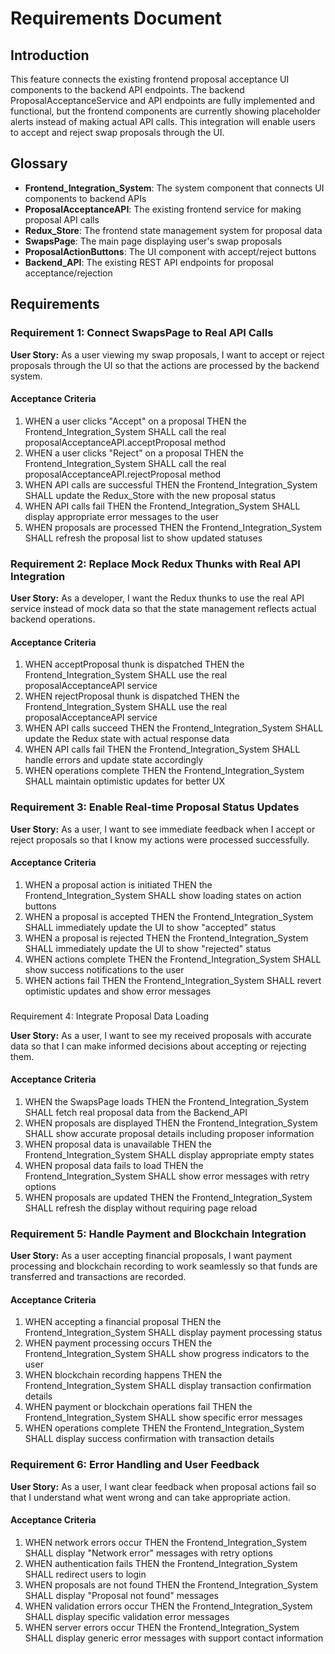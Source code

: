 # Requirements Document

## Introduction

This feature connects the existing frontend proposal acceptance UI components to the backend API endpoints. The backend ProposalAcceptanceService and API endpoints are fully implemented and functional, but the frontend components are currently showing placeholder alerts instead of making actual API calls. This integration will enable users to accept and reject swap proposals through the UI.

## Glossary

- **Frontend_Integration_System**: The system component that connects UI components to backend APIs
- **ProposalAcceptanceAPI**: The existing frontend service for making proposal API calls
- **Redux_Store**: The frontend state management system for proposal data
- **SwapsPage**: The main page displaying user's swap proposals
- **ProposalActionButtons**: The UI component with accept/reject buttons
- **Backend_API**: The existing REST API endpoints for proposal acceptance/rejection

## Requirements

### Requirement 1: Connect SwapsPage to Real API Calls

**User Story:** As a user viewing my swap proposals, I want to accept or reject proposals through the UI so that the actions are processed by the backend system.

#### Acceptance Criteria

1. WHEN a user clicks "Accept" on a proposal THEN the Frontend_Integration_System SHALL call the real proposalAcceptanceAPI.acceptProposal method
2. WHEN a user clicks "Reject" on a proposal THEN the Frontend_Integration_System SHALL call the real proposalAcceptanceAPI.rejectProposal method
3. WHEN API calls are successful THEN the Frontend_Integration_System SHALL update the Redux_Store with the new proposal status
4. WHEN API calls fail THEN the Frontend_Integration_System SHALL display appropriate error messages to the user
5. WHEN proposals are processed THEN the Frontend_Integration_System SHALL refresh the proposal list to show updated statuses

### Requirement 2: Replace Mock Redux Thunks with Real API Integration

**User Story:** As a developer, I want the Redux thunks to use the real API service instead of mock data so that the state management reflects actual backend operations.

#### Acceptance Criteria

1. WHEN acceptProposal thunk is dispatched THEN the Frontend_Integration_System SHALL use the real proposalAcceptanceAPI service
2. WHEN rejectProposal thunk is dispatched THEN the Frontend_Integration_System SHALL use the real proposalAcceptanceAPI service  
3. WHEN API calls succeed THEN the Frontend_Integration_System SHALL update the Redux state with actual response data
4. WHEN API calls fail THEN the Frontend_Integration_System SHALL handle errors and update state accordingly
5. WHEN operations complete THEN the Frontend_Integration_System SHALL maintain optimistic updates for better UX

### Requirement 3: Enable Real-time Proposal Status Updates

**User Story:** As a user, I want to see immediate feedback when I accept or reject proposals so that I know my actions were processed successfully.

#### Acceptance Criteria

1. WHEN a proposal action is initiated THEN the Frontend_Integration_System SHALL show loading states on action buttons
2. WHEN a proposal is accepted THEN the Frontend_Integration_System SHALL immediately update the UI to show "accepted" status
3. WHEN a proposal is rejected THEN the Frontend_Integration_System SHALL immediately update the UI to show "rejected" status
4. WHEN actions complete THEN the Frontend_Integration_System SHALL show success notifications to the user
5. WHEN actions fail THEN the Frontend_Integration_System SHALL revert optimistic updates and show error messages
### 
Requirement 4: Integrate Proposal Data Loading

**User Story:** As a user, I want to see my received proposals with accurate data so that I can make informed decisions about accepting or rejecting them.

#### Acceptance Criteria

1. WHEN the SwapsPage loads THEN the Frontend_Integration_System SHALL fetch real proposal data from the Backend_API
2. WHEN proposals are displayed THEN the Frontend_Integration_System SHALL show accurate proposal details including proposer information
3. WHEN proposal data is unavailable THEN the Frontend_Integration_System SHALL display appropriate empty states
4. WHEN proposal data fails to load THEN the Frontend_Integration_System SHALL show error messages with retry options
5. WHEN proposals are updated THEN the Frontend_Integration_System SHALL refresh the display without requiring page reload

### Requirement 5: Handle Payment and Blockchain Integration

**User Story:** As a user accepting financial proposals, I want payment processing and blockchain recording to work seamlessly so that funds are transferred and transactions are recorded.

#### Acceptance Criteria

1. WHEN accepting a financial proposal THEN the Frontend_Integration_System SHALL display payment processing status
2. WHEN payment processing occurs THEN the Frontend_Integration_System SHALL show progress indicators to the user
3. WHEN blockchain recording happens THEN the Frontend_Integration_System SHALL display transaction confirmation details
4. WHEN payment or blockchain operations fail THEN the Frontend_Integration_System SHALL show specific error messages
5. WHEN operations complete THEN the Frontend_Integration_System SHALL display success confirmation with transaction details

### Requirement 6: Error Handling and User Feedback

**User Story:** As a user, I want clear feedback when proposal actions fail so that I understand what went wrong and can take appropriate action.

#### Acceptance Criteria

1. WHEN network errors occur THEN the Frontend_Integration_System SHALL display "Network error" messages with retry options
2. WHEN authentication fails THEN the Frontend_Integration_System SHALL redirect users to login
3. WHEN proposals are not found THEN the Frontend_Integration_System SHALL display "Proposal not found" messages
4. WHEN validation errors occur THEN the Frontend_Integration_System SHALL display specific validation error messages
5. WHEN server errors occur THEN the Frontend_Integration_System SHALL display generic error messages with support contact information